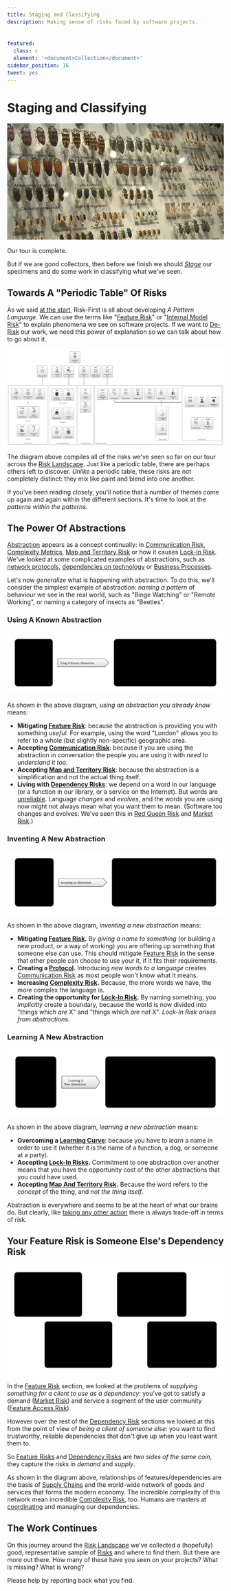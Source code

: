 ```yaml
---
title: Staging and Classifying
description: Making sense of risks faced by software projects.


featured: 
  class: c
  element: '<document>Collection</document>'
sidebar_position: 16
tweet: yes
---
```


# Staging and Classifying

![Staged and Classified Beetle Collection, (Credit: Fir0002, Wikipedia)](/img/Beetle_collection_short.jpg)

Our tour is complete.  

But if we are good collectors, then before we finish we should _[Stage](https://en.wikipedia.org/wiki/Entomological_equipment_for_mounting_and_storage)_ our specimens and do some work in classifying what we've seen.

## Towards A "Periodic Table" Of Risks

As we said [at the start](A-Pattern-Language), Risk-First is all about developing _A Pattern Language_.  We can use the terms like "[Feature Risk](/tags/Feature-Risk)" or "[Internal Model Risk](/tags/Internal-Model-Risk)" to explain phenomena we see on software projects.   If we want to [De-Risk](/thinking/De-Risking) our work, we need this power of explanation so we can talk about how to go about it.

![Periodic Table of Risks, Horizontal](/img/generated/staging-and-classifying/periodic-horizontal.svg)

The diagram above compiles all of the risks we've seen so far on our tour across the [Risk Landscape](/risks/Risk-Landscape).  Just like a periodic table, there are perhaps others left to discover.   _Unlike_ a periodic table, these risks are not completely distinct: they mix like paint and blend into one another.  

If you've been reading closely, you'll notice that a number of themes come up again and again within the different sections.   It's time to look at the _patterns within the patterns_. 

## The Power Of Abstractions

[Abstraction](/tags/Abstraction) appears as a concept continually: in [Communication Risk](/tags/Communication-Risk), [Complexity Metrics](/risks/Complexity-Risk#kolmogorov-complexity), [Map and Territory Risk](/tags/Map-And-Territory-Risk) or how it causes [Lock-In Risk](/tags/Lock-In-Risk).  We've looked at some complicated examples of abstractions, such as [network protocols](/tags/Protocol-Risk), [dependencies on technology](/tags/Software-Dependency-Risk) or [Business Processes](Process-Risk#the-purpose-of-process).

Let's now _generalize_ what is happening with abstraction.  To do this, we'll consider the simplest example of abstraction:  _naming a pattern_ of behaviour we see in the real world, such as "Binge Watching" or "Remote Working", or naming a category of insects as "Beetles".

### Using A Known Abstraction

![Using A Known Abstraction](/img/generated/staging-and-classifying/depending-abstraction.svg)

As shown in the above diagram, _using an abstraction you already know_ means:

 - **Mitigating [Feature Risk](/tags/Feature-Risk)**: because the abstraction is providing you with something _useful_.  For example, using the word "London" allows you to refer to a whole (but slightly non-specific) geographic area.
 - **Accepting [Communication Risk](/tags/Communication-Risk)**: because if you are using the abstraction in conversation the people you are using it with _need to understand it too_.
 - **Accepting [Map and Territory Risk](/tags/Map-And-Territory-Risk)**: because the abstraction is a simplification and not the actual thing itself.
 - **Living with [Dependency Risks](/tags/Dependency-Risks)**:  we depend on a word in our language (or a function in our library, or a service on the Internet).  But words are [unreliable](/tags/Reliability-Risk).  Language _changes_ and _evolves_, and the words you are using now might not always mean what you want them to mean.  (Software too changes and evolves:  We've seen this in [Red Queen Risk](/tags/Red-Queen-Risk) and [Market Risk](/tags/Market-Risk).)
 
### Inventing A New Abstraction  

![Inventing A New Abstraction](/img/generated/staging-and-classifying/inventing-abstraction.svg)

As shown in the above diagram, _inventing a new abstraction_ means:

- **Mitigating [Feature Risk](/tags/Feature-Risk).**  By _giving a name to something_ (or building a new product, or a way of working) you are offering up something that someone else can use.  This should mitigate [Feature Risk](/tags/Feature-Risk) in the sense that other people can choose to use your it, if it fits their requirements.  
- **Creating a [Protocol](/risks/On-Protocols).**  Introducing _new words to a language_ creates [Communication Risk](/tags/Communication-Risk) as most people won't know what it means. 
- **Increasing [Complexity Risk](/tags/Complexity-Risk).** Because, the more words we have, the more complex the language is.
- **Creating the opportunity for [Lock-In Risk](/tags/Lock-In-Risk).**  By naming something, you _implicitly_ create a boundary, because the world is now divided into "things which _are_ X" and "things which _are not_ X".  _Lock-In Risk arises from abstractions._
    
### Learning A New Abstraction

![Learning a New Abstraction](/img/generated/staging-and-classifying/choosing-abstraction.svg)

As shown in the above diagram, _learning a new abstraction_ means:

 - **Overcoming a [Learning Curve](/tags/Learning-Curve-Risk)**: because you have to _learn_ a name in order to use it (whether it is the name of a function, a dog, or someone at a party).
 - **Accepting [Lock-In Risks](/tags/Lock-In-Risk).**  Commitment to one abstraction over another means that you have the opportunity cost of the other abstractions that you could have used.
 - **Accepting [Map And Territory Risk](/tags/Map-And-Territory-Risk).** Because the word refers to the _concept_ of the thing, and _not the thing itself_.

Abstraction is everywhere and seems to be at the heart of what our brains do.  But clearly, like [taking any other action](/tags/Take-Action) there is always trade-off in terms of risk.   

## Your Feature Risk is Someone Else's Dependency Risk

![Features And Dependencies](/img/generated/staging-and-classifying/features-and-dependencies.svg)

In the [Feature Risk](/tags/Feature-Risk) section, we looked at the problems of _supplying something for a client to use as a dependency_:  you've got to satisfy a demand ([Market Risk](/tags/Market-Risk)) and service a segment of the user community ([Feature Access Risk](/tags/Feature-Access-Risk)).    

However over the rest of the [Dependency Risk](/tags/Dependency-Risks) sections we looked at this from the point of view of _being a client of someone else_:  you want to find trustworthy, reliable dependencies that don't give up when you least want them to.

So [Feature Risks](/tags/Feature-Risk) and [Dependency Risks](/tags/Dependency-Risk) are _two sides of the same coin_, they capture the risks in _demand_ and _supply_.   

As shown in the diagram above, relationships of features/dependencies are the basis of [Supply Chains](https://en.wikipedia.org/wiki/Supply_chain) and the world-wide network of goods and services that forms the modern economy.  The incredible complexity of this network mean incredible [Complexity Risk](/tags/Complexity-Risk), too.  Humans are masters at [coordinating](/tags/Coordination-Risk) and managing our dependencies. 

## The Work Continues

On this journey around the [Risk Landscape](/risks/Risk-Landscape) we've collected a (hopefully) good, representative sample of [Risks](/tags/Risk) and where to find them. But there are more out there.   How many of these have you seen on your projects?  What is missing?  What is wrong?

Please help by reporting back what you find.


